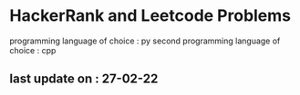 # HackerRank and Leetcode Problems 

programming language of choice : py
second programming language of choice : cpp

## last update on : 27-02-22

